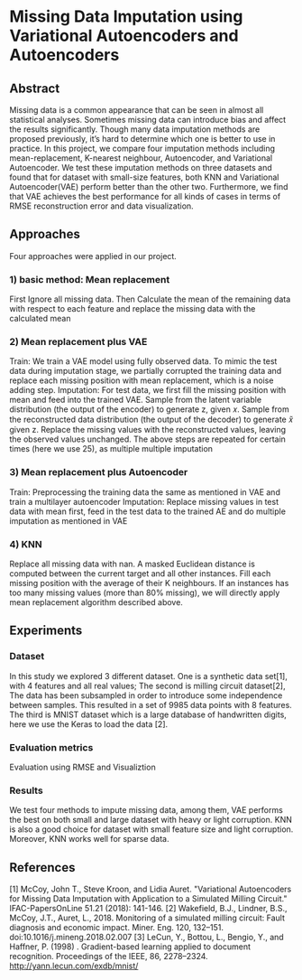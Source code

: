 # Missing Data Imputation using Variational Autoencoders and Autoencoders
## Abstract
Missing data is a common appearance that can be seen in almost all statistical analyses. Sometimes missing data can introduce bias and affect the results significantly. Though many data imputation methods are proposed previously, it’s hard to determine which one is better to use in practice. In this project, we compare four imputation methods including mean-replacement, K-nearest neighbour, Autoencoder, and Variational Autoencoder. We test these imputation methods on three datasets and found that for dataset with small-size features, both KNN and Variational Autoencoder(VAE) perform better than the other two. Furthermore, we find that VAE achieves the best performance for all kinds of cases in terms of RMSE reconstruction error and data visualization.


## Approaches
Four approaches were applied in our project.

### 1)  basic method: Mean replacement
First Ignore all missing data. Then Calculate the mean of the remaining data with respect to each feature and replace the missing data with the calculated mean 

### 2) Mean replacement plus VAE  
Train:
We train a VAE model using fully observed data. To mimic the test data during imputation stage, we partially corrupted the training data and replace each missing position with mean replacement, which is a noise adding step.
Imputation:
For test data, we first fill the missing position with mean and feed into the trained VAE.
Sample from the latent variable distribution (the output of the encoder) to generate z, given 𝑥.
Sample from the reconstructed data distribution (the output of the decoder) to generate 𝑥̃ given z.
Replace the missing values with the reconstructed values, leaving the observed values unchanged.
The above steps are repeated for certain times (here we use 25), as multiple multiple imputation

### 3) Mean replacement plus Autoencoder
Train:
Preprocessing the training data the same as mentioned in VAE and train a multilayer autoencoder 
Imputation:
Replace missing values in test data with mean first, 
feed in the test data to the trained AE and do multiple imputation as mentioned in VAE

### 4) KNN
Replace all missing data with nan. 
A masked Euclidean distance is computed between the current target and all other instances.
Fill each missing position with the average of their K neighbours.
If an instances has too many missing values (more than 80% missing), we will directly apply mean replacement algorithm described above.


## Experiments
### Dataset
In this study we explored 3 different dataset. 
One is a synthetic data set[1], with 4 features and all real values; 
The second is milling circuit dataset[2], The data has been subsampled in order to introduce some independence between samples. This resulted in a set of 9985 data points with 8 features. 
The third is MNIST dataset which is a large database of handwritten digits, 
here we use the Keras to load the data [2].

### Evaluation metrics
Evaluation using RMSE and Visualiztion 

### Results
We test four methods to impute missing data, among them, VAE performs the best on both small and large dataset with heavy or light corruption. KNN is also a good choice for dataset with small feature size and light corruption. Moreover, KNN works well for sparse data.

## References
[1] McCoy, John T., Steve Kroon, and Lidia Auret. "Variational Autoencoders for Missing Data Imputation with
Application to a Simulated Milling Circuit." IFAC-PapersOnLine 51.21 (2018): 141-146.
[2] Wakefield, B.J., Lindner, B.S., McCoy, J.T., Auret, L., 2018. Monitoring of a simulated milling circuit: Fault
diagnosis and economic impact. Miner. Eng. 120, 132–151. doi:10.1016/j.mineng.2018.02.007
[3] LeCun, Y., Bottou, L., Bengio, Y., and Haffner, P. (1998) . Gradient-based learning applied to document
recognition. Proceedings of the IEEE, 86, 2278–2324. http://yann.lecun.com/exdb/mnist/
